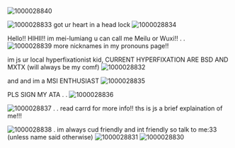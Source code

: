 ![1000028840](https://github.com/user-attachments/assets/0c8b14ae-e46d-41eb-acd8-b07e39f6db0b)

![1000028833](https://github.com/user-attachments/assets/d62acd79-197c-4d90-ab41-32b787b4edda)
 got ur heart in a head lock ![1000028834](https://github.com/user-attachments/assets/6734479a-fa87-4eca-a761-fe5d16b55c81)


Hello!! HIHII!! im mei-lumiang u can call me Meilu or Wuxi!! . . ![1000028839](https://github.com/user-attachments/assets/b6f43022-0bc0-4b06-81f0-0475b7c69d17)
 more nicknames in my pronouns page!! 

im js ur local hyperfixationist kid, CURRENT HYPERFIXATION ARE BSD AND MXTX (will always be my comf) ![1000028832](https://github.com/user-attachments/assets/84750022-61f9-4d37-937f-cb2fbb140ef2)

and and im a MSI ENTHUSIAST ![1000028835](https://github.com/user-attachments/assets/366e04a2-15b9-4bec-a5bc-7f771672f7fe)


PLS SIGN MY ATA . . ![1000028836](https://github.com/user-attachments/assets/79e38977-f305-479e-b28b-e19bedeb5e38)

![1000028837](https://github.com/user-attachments/assets/ea66c12a-05ec-4be7-bb56-ea2d835e1835)
 . . read carrd for more info!! ths is js a brief explaination of me!!!

![1000028838](https://github.com/user-attachments/assets/8ed03692-7980-495f-b4aa-f523b238a28c)
 . im always cud friendly and int friendly so talk to me:33 (unless name said otherwise) ![1000028831](https://github.com/user-attachments/assets/d8de8fbe-566f-4cd6-a5ab-b53d4a6f61bc)
![1000028830](https://github.com/user-attachments/assets/bd179f20-892b-4cee-8ba3-02f1f67d7ee9)
